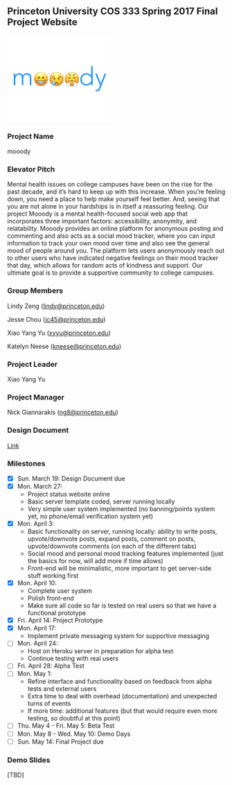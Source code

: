 ## Princeton University COS 333 Spring 2017 Final Project Website


<img src="mooody.png" align="center" height="200">

### Project Name
mooody

### Elevator Pitch
Mental health issues on college campuses have been on the rise for the past decade, and it’s hard to keep up with this increase. When you’re feeling down, you need a place to help make yourself feel better. And, seeing that you are not alone in your hardships is in itself a reassuring feeling. Our project Mooody is a mental health-focused social web app that incorporates three important factors: accessibility, anonymity, and relatability. Mooody provides an online platform for anonymous posting and commenting and also acts as a social mood tracker, where you can input information to track your own mood over time and also see the general mood of people around you. The platform lets users anonymously reach out to other users who have indicated negative feelings on their mood tracker that day, which allows for random acts of kindness and support. Our ultimate goal is to provide a supportive community to college campuses.

### Group Members
Lindy Zeng (lindy@princeton.edu)

Jesse Chou (jc45@princeton.edu)

Xiao Yang Yu (xyyu@princeton.edu)

Katelyn Neese (kneese@princeton.edu)

### Project Leader
Xiao Yang Yu

### Project Manager
Nick Giannarakis (ng8@princeton.edu) 

### Design Document
[Link](XiaoYang_Yu.pdf)

### Milestones
- [x] Sun. March 19: Design Document due
- [x] Mon. March 27: 
  - Project status website online
  -	Basic server template coded, server running locally
  -	Very simple user system implemented (no banning/points system yet, no phone/email verification system yet)
- [X] Mon. April 3:
  -	Basic functionality on server, running locally: ability to write posts, upvote/downvote posts, expand posts, comment on posts, upvote/downvote comments (on each of the different tabs)
  -	Social mood and personal mood tracking features implemented (just the basics for now, will add more if time allows)
  -	Front-end will be minimalistic, more important to get server-side stuff working first
 - [X] Mon. April 10: 
    -	Complete user system
    -	Polish front-end
    -	Make sure all code so far is tested on real users so that we have a functional prototype
- [X]	Fri. April 14: Project Prototype
- [X] Mon. April 17:
  -	Implement private messaging system for supportive messaging
- [ ] Mon. April 24:
  -	Host on Heroku server in preparation for alpha test
  -	Continue testing with real users
- [ ]	Fri. April 28: Alpha Test
- [ ] Mon. May 1:
  -	Refine interface and functionality based on feedback from alpha tests and external users
  -	Extra time to deal with overhead (documentation) and unexpected turns of events
  -	If more time: additional features (but that would require even more testing, so doubtful at this point)
- [ ]	Thu. May 4 - Fri. May 5: Beta Test
- [ ]	Mon. May 8 - Wed. May 10: Demo Days
- [ ] Sun. May 14: Final Project due

### Demo Slides
[TBD]
